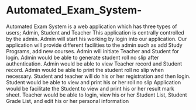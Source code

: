 # Automated_Exam_System-
Automated Exam System is a web application which has three types of  users; Admin, Student and Teacher This application is centrally controlled by the admin. Admin will start his working by login into our application. Our application will provide different facilities to the admin such as add Study Programs, add new courses. Admin will initiate Teacher and Student for login. Admin would be able to generate student roll no slip after authentication. Admin would be able to view Teacher record and Student record. Admin would be able to print the student roll no slip when necessary. Student and teacher will do his or her registration and then login. Student would be able to view and print his or her roll no slip  Application would be facilitate the Student to view and print his or her result mark sheet.  Teacher would be able to login, view his or her Student List, Student Grade List, and edit his or her personal information   
